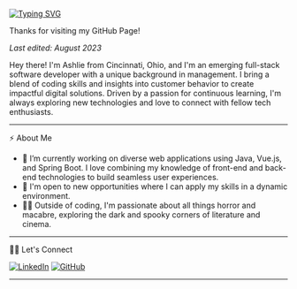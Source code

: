 [![Typing SVG](https://readme-typing-svg.demolab.com?font=Gruppo&size=25&pause=1000&width=435&lines=Hello!+I'm+Ashlie,+nice+to+meet+you+%F0%9F%98%8A)](https://git.io/typing-svg)

Thanks for visiting my GitHub Page!

_Last edited: August 2023_

Hey there! I'm Ashlie from Cincinnati, Ohio, and I'm an emerging full-stack software developer with a unique background in management. I bring a blend of coding skills and insights into customer behavior to create impactful digital solutions. Driven by a passion for continuous learning, I'm always exploring new technologies and love to connect with fellow tech enthusiasts.

---------------------------------------------------------------------------------------------------------------------------------
⚡️ About Me

- 🔭 I’m currently working on diverse web applications using Java, Vue.js, and Spring Boot. I love combining my knowledge of front-end and back-end technologies to build seamless user experiences.
- 💼 I'm open to new opportunities where I can apply my skills in a dynamic environment.
- 🤟🏻 Outside of coding, I'm passionate about all things horror and macabre, exploring the dark and spooky corners of literature and cinema.

---------------------------------------------------------------------------------------------------------------------------------
🤝🏻 Let's Connect

[![LinkedIn](https://img.shields.io/badge/LinkedIn-0077B5?style=for-the-badge&logo=linkedin&logoColor=white)](https://www.linkedin.com/in/ashlie-alvarez/)
[![GitHub](https://img.shields.io/badge/GitHub-100000?style=for-the-badge&logo=github&logoColor=white)](https://github.com/AshlieAlvarez)

---------------------------------------------------------------------------------------------------------------------------------
